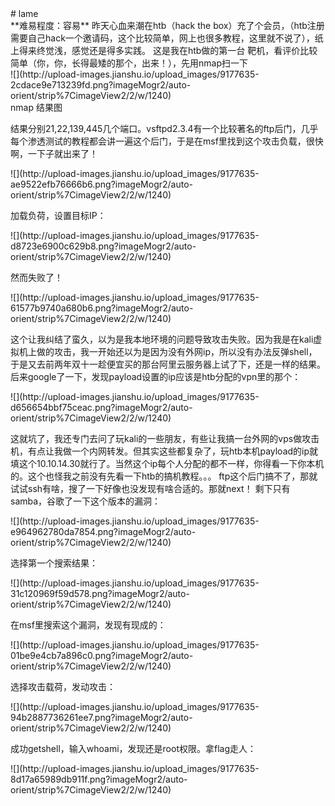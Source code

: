 <div class="container">

<div class="post"># lame

<div class="show-content">**难易程度：容易** 昨天心血来潮在htb（hack the box）充了个会员，（htb注册需要自己hack一个邀请码，这个比较简单，网上也很多教程，这里就不说了），纸上得来终觉浅，感觉还是得多实践。 这是我在htb做的第一台 靶机，看评价比较简单（你，你，长得最矮的那个，出来！），先用nmap扫一下

<div class="image-package">![](http://upload-images.jianshu.io/upload_images/9177635-2cdace9e713239fd.png?imageMogr2/auto-orient/strip%7CimageView2/2/w/1240)

<div class="image-caption">nmap 结果图</div>

</div>

结果分别21,22,139,445几个端口。vsftpd2.3.4有一个比较著名的ftp后门，几乎每个渗透测试的教程都会讲一遍这个后门，于是在msf里找到这个攻击负载，很快啊，一下子就出来了！

<div class="image-package">![](http://upload-images.jianshu.io/upload_images/9177635-ae9522efb76666b6.png?imageMogr2/auto-orient/strip%7CimageView2/2/w/1240)</div>

加载负荷，设置目标IP：

<div class="image-package">![](http://upload-images.jianshu.io/upload_images/9177635-d8723e6900c629b8.png?imageMogr2/auto-orient/strip%7CimageView2/2/w/1240)</div>

然而失败了！

<div class="image-package">![](http://upload-images.jianshu.io/upload_images/9177635-61577b9740a680b6.png?imageMogr2/auto-orient/strip%7CimageView2/2/w/1240)</div>

这个让我纠结了蛮久，以为是我本地环境的问题导致攻击失败。因为我是在kali虚拟机上做的攻击，我一开始还以为是因为没有外网ip，所以没有办法反弹shell，于是又去前两年双十一趁便宜买的那台阿里云服务器上试了下，还是一样的结果。后来google了一下，发现payload设置的ip应该是htb分配的vpn里的那个：

<div class="image-package">![](http://upload-images.jianshu.io/upload_images/9177635-d656654bbf75ceac.png?imageMogr2/auto-orient/strip%7CimageView2/2/w/1240)</div>

这就坑了，我还专门去问了玩kali的一些朋友，有些让我搞一台外网的vps做攻击机，有点让我做一个内网转发。但其实这些都复杂了，玩htb本机payload的ip就填这个10.10.14.30就行了。当然这个ip每个人分配的都不一样，你得看一下你本机的。这个也怪我之前没有先看一下htb的搞机教程。。。 ftp这个后门搞不了，那就试试ssh有啥，搜了一下好像也没发现有啥合适的。那就next！ 剩下只有samba，谷歌了一下这个版本的漏洞：

<div class="image-package">![](http://upload-images.jianshu.io/upload_images/9177635-e964962780da7854.png?imageMogr2/auto-orient/strip%7CimageView2/2/w/1240)</div>

选择第一个搜索结果：

<div class="image-package">![](http://upload-images.jianshu.io/upload_images/9177635-31c120969f59d578.png?imageMogr2/auto-orient/strip%7CimageView2/2/w/1240)</div>

在msf里搜索这个漏洞，发现有现成的：

<div class="image-package">![](http://upload-images.jianshu.io/upload_images/9177635-01be9e4cb7a896c0.png?imageMogr2/auto-orient/strip%7CimageView2/2/w/1240)</div>

选择攻击载荷，发动攻击：

<div class="image-package">![](http://upload-images.jianshu.io/upload_images/9177635-94b2887736261ee7.png?imageMogr2/auto-orient/strip%7CimageView2/2/w/1240)</div>

成功getshell，输入whoami，发现还是root权限。拿flag走人：

<div class="image-package">![](http://upload-images.jianshu.io/upload_images/9177635-8d17a65989db911f.png?imageMogr2/auto-orient/strip%7CimageView2/2/w/1240)</div>

</div>

</div>

</div>
